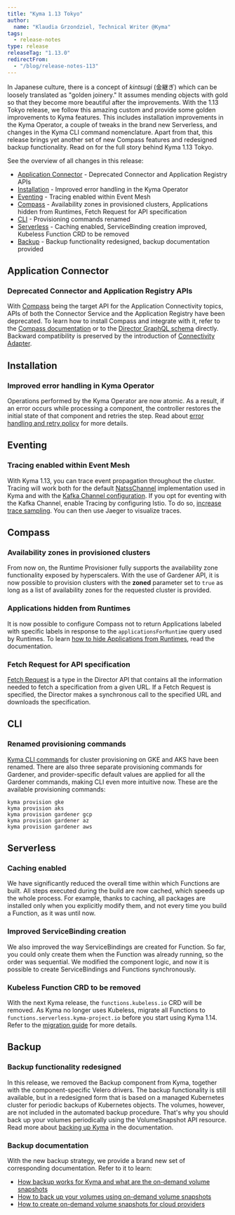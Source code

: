 ```yaml
---
title: "Kyma 1.13 Tokyo"
author:
  name: "Klaudia Grzondziel, Technical Writer @Kyma"
tags:
  - release-notes
type: release
releaseTag: "1.13.0"
redirectFrom:
  - "/blog/release-notes-113"
---
```


In Japanese culture, there is a concept of _kintsugi_ (金継ぎ) which can be loosely translated as "golden joinery." It assumes mending objects with gold so that they become more beautiful after the improvements. With the 1.13 Tokyo release, we follow this amazing custom and provide some golden improvements to Kyma features. This includes installation improvements in the Kyma Operator, a couple of tweaks in the brand new Serverless, and changes in the Kyma CLI command nomenclature. Apart from that, this release brings yet another set of new Compass features and redesigned backup functionality. Read on for the full story behind Kyma 1.13 Tokyo.
<!-- overview -->

See the overview of all changes in this release:

- [Application Connector](#application-connector) - Deprecated Connector and Application Registry APIs
- [Installation](#installation) - Improved error handling in the Kyma Operator
- [Eventing](#eventing) - Tracing enabled within Event Mesh
- [Compass](#compass) - Availability zones in provisioned clusters, Applications hidden from Runtimes, Fetch Request for API specification
- [CLI](#cli) - Provisioning commands renamed
- [Serverless](#serverless) - Caching enabled, ServiceBinding creation improved, Kubeless Function CRD to be removed
- [Backup](#backup) - Backup functionality redesigned, backup documentation provided

## Application Connector

### Deprecated Connector and Application Registry APIs

With [Compass](https://github.com/kyma-incubator/compass) being the target API for the Application Connectivity topics, APIs of both the Connector Service and the Application Registry have been deprecated. To learn how to install Compass and integrate with it, refer to the [Compass documentation](https://github.com/kyma-project/kyma/blob/release-1.13/docs/compass/04-01-compass.md) or to the [Director GraphQL schema](https://github.com/kyma-incubator/compass/blob/master/components/director/pkg/graphql/schema.graphql) directly. Backward compatibility is preserved by the introduction of [Connectivity Adapter](https://github.com/kyma-incubator/compass/tree/master/components/connectivity-adapter).

## Installation

### Improved error handling in Kyma Operator

Operations performed by the Kyma Operator are now atomic. As a result, if an error occurs while processing a component, the controller restores the initial state of that component and retries the step. Read about [error handling and retry policy](https://github.com/kyma-project/kyma/blob/release-1.13/docs/kyma/04-13-error-handling.md) for more details.

## Eventing

### Tracing enabled within Event Mesh

With Kyma 1.13, you can trace event propagation throughout the cluster. Tracing will work both for the default [NatssChannel](https://github.com/knative-sandbox/eventing-natss/tree/master/config) implementation used in Kyma and with the [Kafka Channel configuration](https://github.com/kyma-project/kyma/blob/release-1.13/docs/event-mesh/08-01-configure-kafka-channel.md). If you opt for eventing with the Kafka Channel, enable Tracing by configuring Istio. To do so, [increase trace sampling](https://istio.io/docs/tasks/observability/distributed-tracing/configurability/#trace-sampling). You can then use Jaeger to visualize traces.

## Compass

### Availability zones in provisioned clusters

From now on, the Runtime Provisioner fully supports the availability zone functionality exposed by hyperscalers. With the use of Gardener API, it is now possible to provision clusters with the **zoned** parameter set to `true` as long as a list of availability zones for the requested cluster is provided.

### Applications hidden from Runtimes

It is now possible to configure Compass not to return Applications labeled with specific labels in response to the `applicationsForRuntime` query used by Runtimes. To learn [how to hide Applications from Runtimes](https://github.com/kyma-incubator/compass/blob/master/docs/director/03-01-hide-applications-from-runtimes.md), read the documentation.

### Fetch Request for API specification

[Fetch Request](https://github.com/kyma-incubator/compass/blob/master/docs/director/03-fetch-requests.md) is a type in the Director API that contains all the information needed to fetch a specification from a given URL. If a Fetch Request is specified, the Director makes a synchronous call to the specified URL and downloads the specification.

## CLI

### Renamed provisioning commands

[Kyma CLI commands](https://github.com/kyma-project/cli/tree/release-1.13#commands) for cluster provisioning on GKE and AKS have been renamed. There are also three separate provisioning commands for Gardener, and provider-specific default values are applied for all the Gardener commands, making CLI even more intuitive now. These are the available provisioning commands:

```
kyma provision gke
kyma provision aks
kyma provision gardener gcp
kyma provision gardener az
kyma provision gardener aws
```

## Serverless

### Caching enabled

We have significantly reduced the overall time within which Functions are built. All steps executed during the build are now cached, which speeds up the whole process. For example, thanks to caching, all packages are installed only when you explicitly modify them, and not every time you build a Function, as it was until now.

### Improved ServiceBinding creation

We also improved the way ServiceBindings are created for Function. So far, you could only create them when the Function was already running, so the order was sequential. We modified the component logic, and now it is possible to create ServiceBindings and Functions synchronously.

### Kubeless Function CRD to be removed

With the next Kyma release, the `functions.kubeless.io` CRD will be removed. As Kyma no longer uses Kubeless, migrate all Functions to `functions.serverless.kyma-project.io` before you start using Kyma 1.14. Refer to the [migration guide](https://github.com/kyma-project/kyma/blob/release-1.12/docs/migration-guides/1.11-1.12.md#serverless) for more details.

## Backup

### Backup functionality redesigned

In this release, we removed the Backup component from Kyma, together with the component-specific Velero drivers. The backup functionality is still available, but in a redesigned form that is based on a managed Kubernetes cluster for periodic backups of Kubernetes objects. The volumes, however, are not included in the automated backup procedure. That's why you should back up your volumes periodically using the VolumeSnapshot API resource. Read more about [backing up Kyma](https://github.com/kyma-project/kyma/blob/release-1.13/docs/kyma/04-12-back-up-kyma.md) in the documentation.

### Backup documentation

With the new backup strategy, we provide a brand new set of corresponding documentation. Refer to it to learn:

- [How backup works for Kyma and what are the on-demand volume snapshots](https://github.com/kyma-project/kyma/blob/release-1.13/docs/kyma/04-12-back-up-kyma.md)
- [How to back up your volumes using on-demand volume snapshots](https://github.com/kyma-project/kyma/blob/release-1.13/docs/kyma/08-06-create-volume-snapshots.md)
- [How to create on-demand volume snapshots for cloud providers](https://github.com/kyma-project/kyma/blob/release-1.13/docs/kyma/08-07-create-volume-snapshots-providers.md)
